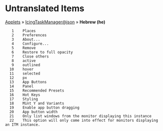 # Untranslated Items
[Applets](../../../README.md) &#187; [IcingTaskManager@json](../README.md) &#187; **Hebrew (he)**

       1	Places
       2	Preferences
       3	About...
       4	Configure...
       5	Remove
       6	Restore to full opacity
       7	Close others
       8	active
       9	outlined
      10	hover
      11	selected
      12	px
      13	App Buttons
      14	Panel
      15	Recommended Presets
      16	Hot Keys
      17	Styling
      18	Mint Y and Variants
      19	Enable app button dragging
      20	App button width
      21	Only list windows from the monitor displaying this instance
      22	This option will only come into effect for monitors displaying an ITM instance.
